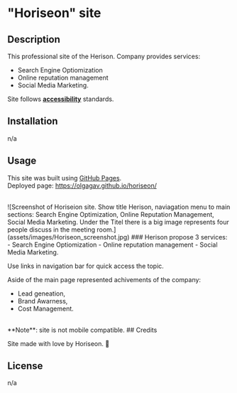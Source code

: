 # "Horiseon" site

## Description
This professional site of the Herison. Company provides services:
- Search Engine Optiomization
- Online reputation management 
- Social Media Marketing.

Site follows [**accessibility**](https://developer.mozilla.org/en-US/docs/Learn/Accessibility) standards.
 
## Installation
n/a

## Usage

This site was built using [GitHub Pages](https://pages.github.com/). <br>Deployed page: https://olgagav.github.io/horiseon/<br>

<br>
![Screenshot of Horiseion site. Show title Herison, naviagation menu to main sections: Search Engine Optimization, Online Reputation Management, Social Media Marketing. Under the Titel there is a big image represents four people discuss in the meeting room.](assets/images/Horiseon_screenshot.jpg)
### Herison propose 3 services:
- Search Engine Optiomization
- Online reputation management 
- Social Media Marketing. 

Use links in navigation bar for quick access the topic.

Aside of the main page represented achivements of the company: 
- Lead geneation, 
- Brand Awarness, 
- Cost Management. 
<br>
**Note**: site is not mobile compatible.
## Credits

Site made with love by Horiseon. :tada:

## License

n/a
